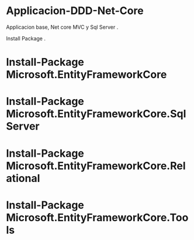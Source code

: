 # Applicacion-DDD-Net-Core
Applicacion base, Net core MVC y Sql Server .


Install Package .

# Install-Package Microsoft.EntityFrameworkCore 
# Install-Package Microsoft.EntityFrameworkCore.SqlServer 
# Install-Package Microsoft.EntityFrameworkCore.Relational 
# Install-Package Microsoft.EntityFrameworkCore.Tools
